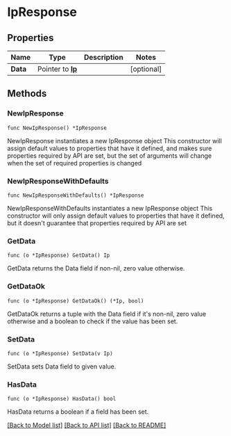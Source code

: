 # IpResponse

## Properties

Name | Type | Description | Notes
------------ | ------------- | ------------- | -------------
**Data** | Pointer to [**Ip**](Ip.md) |  | [optional] 

## Methods

### NewIpResponse

`func NewIpResponse() *IpResponse`

NewIpResponse instantiates a new IpResponse object
This constructor will assign default values to properties that have it defined,
and makes sure properties required by API are set, but the set of arguments
will change when the set of required properties is changed

### NewIpResponseWithDefaults

`func NewIpResponseWithDefaults() *IpResponse`

NewIpResponseWithDefaults instantiates a new IpResponse object
This constructor will only assign default values to properties that have it defined,
but it doesn't guarantee that properties required by API are set

### GetData

`func (o *IpResponse) GetData() Ip`

GetData returns the Data field if non-nil, zero value otherwise.

### GetDataOk

`func (o *IpResponse) GetDataOk() (*Ip, bool)`

GetDataOk returns a tuple with the Data field if it's non-nil, zero value otherwise
and a boolean to check if the value has been set.

### SetData

`func (o *IpResponse) SetData(v Ip)`

SetData sets Data field to given value.

### HasData

`func (o *IpResponse) HasData() bool`

HasData returns a boolean if a field has been set.


[[Back to Model list]](../README.md#documentation-for-models) [[Back to API list]](../README.md#documentation-for-api-endpoints) [[Back to README]](../README.md)


